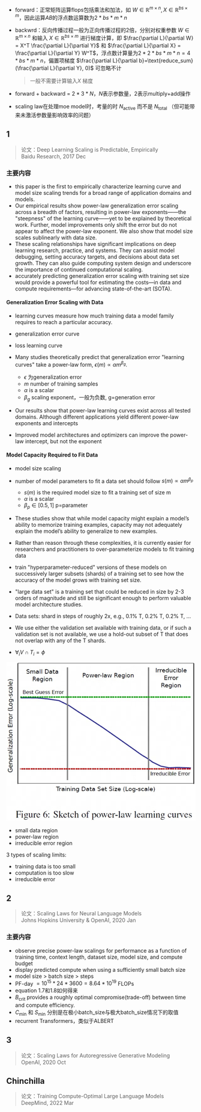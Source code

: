 - forward：正常矩阵运算flops包括乘法和加法，如 $W\in \mathbb{R}^{m\times n}, X\in \mathbb{R}^{bs\times m}$，因此运算$AB$的浮点数运算数为$2*bs*m*n$
- backwrd：反向传播过程一般为正向传播过程的2倍，分别对权重参数 $W \in \mathbb{R}^{m\times n}$ 和输入 $X \in \mathbb{R}^{bs \times m}$ 进行梯度计算，即 $\frac{\partial L}{\partial W} = X^T \frac{\partial L}{\partial Y}$ 和 $\frac{\partial L}{\partial X} =  \frac{\partial L}{\partial Y} W^T$，浮点数计算量为$2*2*bs*m*n=4*bs*m*n$，偏置项梯度 $\frac{\partial L}{\partial b}=\text{reduce_sum}(\frac{\partial L}{\partial Y}, 0)$ 可忽略不计  

    > 一般不需要计算输入$X$ 梯度  

- forward + backward = $2*3*N$，$N$表示参数量，2表示multiply+add操作
- scaling law在处理moe model时，考量的时 $N_\text{active}$ 而不是 $N_\text{total}$ （但可能带来未激活参数量影响效率的问题）
## 1
> 论文：Deep Learning Scaling is Predictable, Empirically  
> Baidu Research, 2017 Dec

### 主要内容
- this paper is the first to empirically characterize learning curve and model size scaling trends for a broad range of application domains and models.
- Our empirical results show power-law generalization error scaling across a breadth of factors, resulting in power-law exponents——the "steepness" of the learning curve——yet to be explained by theoretical work. Further, model improvements only shift the error but do not appear to affect the power-law exponent. We also show that model size scales sublinearly with data size.
- These scaling relationships have significant implications on deep learning research, practice, and systems. They can assist model debugging, setting accuracy targets, and decisions about data set growth. They can also guide computing system design and underscore the importance of continued computational scaling.
- accurately predicting generalization error scaling with training set size would provide a powerful tool for estimating the costs—in data and compute requirements—for advancing state-of-the-art (SOTA).

#### Generalization Error Scaling with Data
- learning curves measure how much training data a model family requires to reach a particular accuracy.
- generalization error curve
- loss learning curve
- Many studies theoretically predict that generalization error "learning curves" take a power-law form, $\epsilon (m) \propto \alpha m^{\beta_g}$. 
    - $\epsilon$ 为generalization error  
    - $m$ number of training samples
    - $\alpha$ is a scalar
    - $\beta_g$ scaling exponent，一般为负数, g=generation error

- Our results show that power-law learning curves exist across all tested domains. Although different applications yield different power-law exponents and intercepts
- Improved model architectures and optimizers can improve the power-law intercept, but not the exponent

#### Model Capacity Required to Fit Data
- model size scaling
- number of model parameters to fit a data set should follow $s(m) \propto  \alpha m^{\beta_p}$
    - $s(m)$ is the required model size to fit a training set of size m
    - $\alpha$ is a scalar
    - $\beta_p \in [0.5, 1]$ p=parameter

- These studies show that while model capacity might explain a model’s ability to memorize training examples, capacity may not adequately explain the model’s ability to generalize to new examples.
- Rather than reason through these complexities, it is currently easier for researchers and practitioners to over-parameterize models to fit training data
- train "hyperparameter-reduced" versions of these models on successively larger subsets (shards) of a training set to see how the accuracy of the model grows with training set size.
- "large data set" is a training set that could be reduced in size by 2-3 orders of magnitude and still be significant enough to perform valuable model architecture studies.
- Data sets: shard in steps of roughly 2x, e.g., 0.1% T, 0.2% T, 0.2% T, ...
- We use either the validation set available with training data, or if such a validation set is not available, we use a hold-out subset of T that does not overlap with any of the T shards.
- $\forall_i V \cap T_i = \phi$


![alt text](image.png)
- small data region
- power-law region
- irreducible error region

3 types of scaling limits: 

- training data is too small
- computation is too slow
- irreducible error

## 2
> 论文：Scaling Laws for Neural Language Models  
> Johns Hopkins University & OpenAI, 2020 Jan  

### 主要内容
- observe precise power-law scalings for performance as a function of training time, context length, dataset size, model size, and compute budget
- display predicted compute when using a sufficiently small batch size
- model size > batch size > steps
- PF-day $=10^{15}*24*3600=8.64*10^{19}$ FLOPs
- equation 1.7和1.8如何得来
- $B_\text{crit}$ provides a roughly optimal compromise(trade-off) between time and compute efficiency.
- $C_\text{min}$ 和 $S_\text{min}$ 分别是在极小batch_size与极大batch_size情况下的取值
- recurrent Transformers，类似于ALBERT

## 3
> 论文：Scaling Laws for Autoregressive Generative Modeling  
> OpenAI, 2020 Oct

## Chinchilla
> 论文：Training Compute-Optimal Large Language Models  
> DeepMind, 2022 Mar
